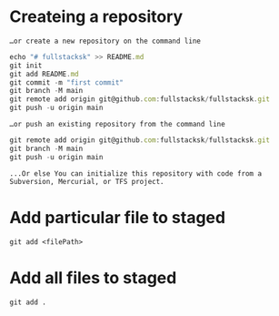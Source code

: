Createing a repository
========================
`…or create a new repository on the command line`

```javascript
echo "# fullstacksk" >> README.md
git init
git add README.md
git commit -m "first commit"
git branch -M main
git remote add origin git@github.com:fullstacksk/fullstacksk.git
git push -u origin main
```

`
…or push an existing repository from the command line
`

```javascript
git remote add origin git@github.com:fullstacksk/fullstacksk.git
git branch -M main
git push -u origin main
```

`...Or else You can initialize this repository with code from a Subversion, Mercurial, or TFS project.`

Add particular file to staged
===============================
`git add <filePath>`

Add all files to staged
========================

`git add .`


